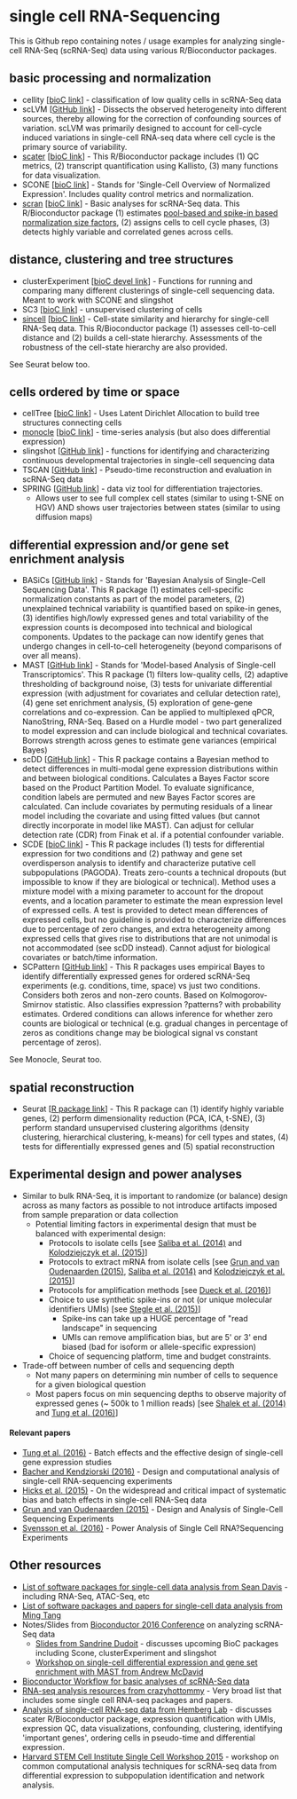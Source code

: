 # single cell RNA-Sequencing

This is Github repo containing notes / usage examples for analyzing single-cell RNA-Seq (scRNA-Seq) data using various R/Bioconductor packages.

## basic processing and normalization 

* cellity [[bioC link](https://bioconductor.org/packages/release/bioc/html/cellity.html)] - classification of low quality cells in scRNA-Seq data
* scLVM [[GitHub link](https://github.com/PMBio/scLVM)] - Dissects the observed heterogeneity into different sources, thereby allowing for the correction of confounding sources of variation. scLVM was primarily designed to account for cell-cycle induced variations in single-cell RNA-seq data where cell cycle is the primary source of variability.
* [scater](https://github.com/stephaniehicks/bioconductorNotes/blob/master/scRNASeq/basic_processing/scater.Rmd) [[bioC link](https://www.bioconductor.org/packages/release/bioc/html/scater.html)] - This R/Bioconductor package includes (1) QC metrics, (2) transcript quantification using Kallisto, (3) many functions for data visualization.
* SCONE [[bioC link](http://bioconductor.org/packages/devel/bioc/html/scone.html)] - Stands for 'Single-Cell Overview of Normalized Expression'. Includes quality control metrics and normalization. 
* [scran](https://github.com/stephaniehicks/bioconductorNotes/blob/master/scRNASeq/basic_processing/scran.Rmd) [[bioC link](http://bioconductor.org/packages/release/bioc/html/scran.html)] - Basic analyses for scRNA-Seq data. This R/Bioconductor package (1) estimates [pool-based and spike-in based normalization size factors](https://genomebiology.biomedcentral.com/articles/10.1186/s13059-016-0947-7), (2) assigns cells to cell cycle phases, (3) detects highly variable and correlated genes across cells.


## distance, clustering and tree structures 

* clusterExperiment [[bioC devel link](http://bioconductor.org/packages/devel/bioc/html/clusterExperiment.html)] - Functions for running and comparing many different clusterings of single-cell sequencing data. Meant to work with SCONE and slingshot
* SC3 [[bioC link](https://bioconductor.org/packages/release/bioc/html/SC3.html)] - unsupervised clustering of cells
* [sincell](https://github.com/stephaniehicks/bioconductorNotes/blob/master/scRNASeq/distance_clustering/sincell.Rmd) [[bioC link](http://bioconductor.org/packages/release/bioc/html/sincell.html)] - Cell-state similarity and hierarchy for single-cell RNA-Seq data. This R/Bioconductor package (1) assesses cell-to-cell distance and (2) builds a cell-state hierarchy. Assessments of the robustness of the cell-state hierarchy are also provided.

See Seurat below too. 

## cells ordered by time or space

* cellTree [[bioC link](http://bioconductor.org/packages/release/bioc/html/cellTree.html)] - Uses Latent Dirichlet Allocation to build tree structures connecting cells
* [monocle](https://github.com/stephaniehicks/bioconductorNotes/blob/master/scRNASeq/ordered_pseudotime/monocle.Rmd) [[bioC link](https://bioconductor.org/packages/release/bioc/html/monocle.html)] - time-series analysis (but also does differential expression)
* slingshot [[GitHub link](https://github.com/kstreet13/slingshot)] - functions for identifying and characterizing continuous developmental trajectories in single-cell sequencing data
* TSCAN [[GitHub link](https://github.com/zji90/TSCAN)] - Pseudo-time reconstruction and evaluation in scRNA-Seq data
* SPRING [[GitHub link](https://github.com/AllonKleinLab/SPRING/)] - data viz tool for differentiation trajectories. 
    * Allows user to see full complex cell states (similar to using t-SNE on HGV) AND shows user trajectories between states (similar to using diffusion maps)



## differential expression and/or gene set enrichment analysis

* BASiCs [[GitHub link](https://github.com/catavallejos/BASiCS)] - Stands for 'Bayesian Analysis of Single-Cell Sequencing Data'. This R package (1) estimates cell-specific normalization constants as part of the model parameters, (2) unexplained technical variability is quantified based on spike-in genes, (3) identifies high/lowly expressed genes and total variability of the expression counts is decomposed into technical and biological components. Updates to the package can now identify genes that undergo changes in cell-to-cell heterogeneity (beyond comparisons of over all means).
* MAST [[GitHub link](https://github.com/RGLab/MAST)] - Stands for 'Model-based Analysis of Single-cell Transcriptomics'. This R package (1) filters low-quality cells, (2) adaptive thresholding of background noise, (3) tests for univariate differential expression (with adjustment for covariates and cellular detection rate), (4) gene set enrichment analysis, (5) exploration of gene-gene correlations and co-expression. Can be applied to multiplexed qPCR, NanoString, RNA-Seq. Based on a Hurdle model - two part generalized to model expression and can include biological and technical covariates. Borrows strength across genes to estimate gene variances (empirical Bayes)
* scDD [[GitHub link](https://github.com/kdkorthauer/scDD)] - This R package contains a Bayesian method to detect differences in multi-modal gene expression distributions within and between biological conditions. Calculates a Bayes Factor score based on the Product Partition Model. To evaluate significance, condition labels are permuted and new Bayes Factor scores are calculated. Can include covariates by permuting residuals of a linear model including the covariate and using fitted values (but cannot directly incorporate in model like MAST). Can adjust for cellular detection rate (CDR) from Finak et al. if a potential confounder variable.
* SCDE [[bioC link](https://www.bioconductor.org/packages/release/bioc/html/scde.html)] - This R package includes (1) tests for differential expression for two conditions and (2) pathway and gene set overdisperson analysis to identify and characterize putative cell subpopulations (PAGODA). Treats zero-counts a technical dropouts (but impossible to know if they are biological or technical). Method uses a mixture model with a mixing parameter to account for the dropout events, and a location parameter to estimate the mean expression level of expressed cells. A test is provided to detect mean differences of expressed cells, but no guideline is provided to characterize differences due to percentage of zero changes, and extra heterogeneity among expressed cells that gives rise to distributions that are not unimodal is not accommodated (see scDD instead). Cannot adjust for biological covariates or batch/time information. 
* SCPattern [[GitHub link](https://github.com/lengning/SCPattern)] - This R packages uses empirical Bayes to identify differentially expressed genes for ordered scRNA-Seq experiments (e.g. conditions, time, space) vs just two conditions. Considers both zeros and non-zero counts. Based on Kolmogorov-Smirnov statistic. Also classifies expression ?patterns? with probability estimates. Ordered conditions can allows inference for whether zero counts are biological or technical (e.g. gradual changes in percentage of zeros as conditions change may be biological signal vs constant percentage of zeros).

See Monocle, Seurat too.


## spatial reconstruction

* Seurat [[R package link](http://www.satijalab.org/seurat.html)] - This R package can (1) identify highly variable genes, (2) perform dimensionality reduction (PCA, ICA, t-SNE), (3) perform standard unsupervised clustering algorithms (density clustering, hierarchical clustering, k-means) for cell types and states, (4) tests for differentially expressed genes and (5) spatial reconstruction 


## Experimental design and power analyses

* Similar to bulk RNA-Seq, it is important to randomize (or balance) design across as many factors as possible to not introduce artifacts imposed from sample preparation or data collection
	* Potential limiting factors in experimental design that must be balanced with experimental design: 
		* Protocols to isolate cells [see [Saliba et al. (2014)](http://www.ncbi.nlm.nih.gov/pubmed/25053837) and [Kolodziejczyk et al. (2015)](http://www.ncbi.nlm.nih.gov/pubmed/26000846)]
		* Protocols to extract mRNA from isolate cells [see [Grun and van Oudenaarden (2015)](http://www.ncbi.nlm.nih.gov/pubmed/26544934), [Saliba et al. (2014)](http://www.ncbi.nlm.nih.gov/pubmed/25053837) and [Kolodziejczyk et al. (2015)](http://www.ncbi.nlm.nih.gov/pubmed/26000846)]
		* Protocols for amplification methods [see [Dueck et al. (2016)](https://bmcgenomics.biomedcentral.com/articles/10.1186/s12864-016-3300-3)]
		* Choice to use synthetic spike-ins or not (or unique molecular identifiers UMIs) [see [Stegle et al. (2015)](http://www.ncbi.nlm.nih.gov/pubmed/25628217)]
			* Spike-ins can take up a HUGE percentage of "read landscape" in sequencing
			* UMIs can remove amplification bias, but are 5' or 3' end biased (bad for isoform or allele-specific expression)
		* Choice of sequencing platform, time and budget constraints. 
* Trade-off between number of cells and sequencing depth
	* Not many papers on determining min number of cells to sequence for a given biological question
	* Most papers focus on min sequencing depths to observe majority of expressed genes (~ 500k to 1 million reads) [see [Shalek et al. (2014)](http://www.ncbi.nlm.nih.gov/pubmed/24919153) and [Tung et al. (2016)](http://giphy.com/gifs/barack-obama-president-they-tried-TEFplLVRDMWBi)]
		

#### Relevant papers 

* [Tung et al. (2016)](http://biorxiv.org/content/early/2016/07/08/062919) - Batch effects and the effective design of single-cell gene expression studies
* [Bacher and Kendziorski (2016)](http://genomebiology.biomedcentral.com/articles/10.1186/s13059-016-0927-y) - Design and computational analysis of single-cell RNA-sequencing experiments
* [Hicks et al. (2015)](http://biorxiv.org/content/early/2015/12/27/025528) - On the widespread and critical impact of systematic bias and batch effects in single-cell RNA-Seq data
* [Grun and van Oudenaarden (2015)](http://www.ncbi.nlm.nih.gov/pubmed/26544934) - Design and Analysis of Single-Cell Sequencing Experiments
* [Svensson et al. (2016)](http://biorxiv.org/content/early/2016/09/08/073692) - Power Analysis of Single Cell RNA?Sequencing Experiments

## Other resources

* [List of software packages for single-cell data analysis from Sean Davis](https://github.com/seandavi/awesome-single-cell/blob/master/README.md) - including RNA-Seq, ATAC-Seq, etc
* [List of software packages and papers for single-cell data analysis from Ming Tang](https://github.com/crazyhottommy/RNA-seq-analysis#single-cell-rna-seq)
* Notes/Slides from [Bioconductor 2016 Conference](http://bioconductor.org/help/course-materials/2016/BioC2016/) on analyzing scRNA-Seq data
	* [Slides from Sandrine Dudoit](http://bioconductor.org/help/course-materials/2016/BioC2016/InvitedTalks1/160624-Dudoit-scrnaseq.pdf) - discusses upcoming BioC packages including Scone, clusterExperiment and slingshot
	* [Workshop on single-cell differential expression and gene set enrichment with MAST from Andrew McDavid](http://bioconductor.org/help/course-materials/2016/BioC2016/ConcurrentWorkshops2/McDavid.html)
* [Bioconductor Workflow for basic analyses of scRNA-Seq data](http://bioconductor.org/help/workflows/simpleSingleCell/)
* [RNA-seq analysis resources from crazyhottommy](https://github.com/crazyhottommy/RNA-seq-analysis#single-cell-rna-seq) - Very broad list that includes some single cell RNA-seq packages and papers.
* [Analysis of single-cell RNA-seq data from Hemberg Lab](http://hemberg-lab.github.io/scRNA.seq.course/index.html) - discusses scater R/Bioconductor package, expression quantification with UMIs, expression QC, data visualizations, confounding, clustering, identifying 'important genes', ordering cells in pseudo-time and differential expression. 
* [Harvard STEM Cell Institute Single Cell Workshop 2015](http://hms-dbmi.github.io/scw/) - workshop on common computational analysis techniques for scRNA-seq data from differential expression to subpopulation identification and network analysis.


